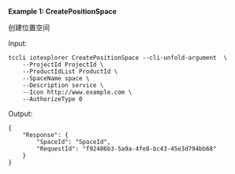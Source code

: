 **Example 1: CreatePositionSpace**

创建位置空间

Input: 

```
tccli iotexplorer CreatePositionSpace --cli-unfold-argument  \
    --ProjectId ProjectId \
    --ProductIdList ProductId \
    --SpaceName space \
    --Description service \
    --Icon http://www.example.com \
    --AuthorizeType 0
```

Output: 
```
{
    "Response": {
        "SpaceId": "SpaceId",
        "RequestId": "f92406b3-5a9a-4fe8-bc43-45e3d794bb68"
    }
}
```

